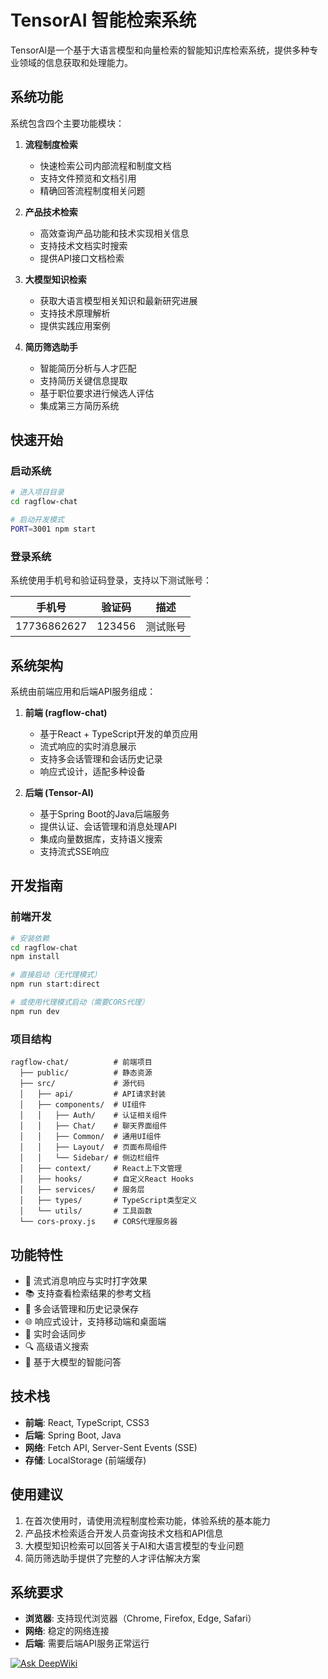 # TensorAI 智能检索系统

TensorAI是一个基于大语言模型和向量检索的智能知识库检索系统，提供多种专业领域的信息获取和处理能力。

## 系统功能

系统包含四个主要功能模块：

1. **流程制度检索**
   - 快速检索公司内部流程和制度文档
   - 支持文件预览和文档引用
   - 精确回答流程制度相关问题

2. **产品技术检索**
   - 高效查询产品功能和技术实现相关信息
   - 支持技术文档实时搜索
   - 提供API接口文档检索

3. **大模型知识检索**
   - 获取大语言模型相关知识和最新研究进展
   - 支持技术原理解析
   - 提供实践应用案例

4. **简历筛选助手**
   - 智能简历分析与人才匹配
   - 支持简历关键信息提取
   - 基于职位要求进行候选人评估
   - 集成第三方简历系统

## 快速开始

### 启动系统

```bash
# 进入项目目录
cd ragflow-chat

# 启动开发模式
PORT=3001 npm start
```

### 登录系统

系统使用手机号和验证码登录，支持以下测试账号：

| 手机号 | 验证码 | 描述 |
|-------|-------|-----|
| 17736862627 | 123456 | 测试账号 |

## 系统架构

系统由前端应用和后端API服务组成：

1. **前端 (ragflow-chat)**
   - 基于React + TypeScript开发的单页应用
   - 流式响应的实时消息展示
   - 支持多会话管理和会话历史记录
   - 响应式设计，适配多种设备

2. **后端 (Tensor-AI)**
   - 基于Spring Boot的Java后端服务
   - 提供认证、会话管理和消息处理API
   - 集成向量数据库，支持语义搜索
   - 支持流式SSE响应

## 开发指南

### 前端开发

```bash
# 安装依赖
cd ragflow-chat
npm install

# 直接启动（无代理模式）
npm run start:direct

# 或使用代理模式启动（需要CORS代理）
npm run dev
```

### 项目结构

```
ragflow-chat/          # 前端项目
  ├── public/          # 静态资源
  ├── src/             # 源代码
  │   ├── api/         # API请求封装
  │   ├── components/  # UI组件
  │   │   ├── Auth/    # 认证相关组件
  │   │   ├── Chat/    # 聊天界面组件
  │   │   ├── Common/  # 通用UI组件
  │   │   ├── Layout/  # 页面布局组件
  │   │   └── Sidebar/ # 侧边栏组件
  │   ├── context/     # React上下文管理
  │   ├── hooks/       # 自定义React Hooks
  │   ├── services/    # 服务层
  │   ├── types/       # TypeScript类型定义
  │   └── utils/       # 工具函数
  └── cors-proxy.js    # CORS代理服务器
```

## 功能特性

- 💬 流式消息响应与实时打字效果
- 📚 支持查看检索结果的参考文档
- 📝 多会话管理和历史记录保存
- 🌐 响应式设计，支持移动端和桌面端
- 🔄 实时会话同步
- 🔍 高级语义搜索
- 🧠 基于大模型的智能问答

## 技术栈

- **前端**: React, TypeScript, CSS3
- **后端**: Spring Boot, Java
- **网络**: Fetch API, Server-Sent Events (SSE)
- **存储**: LocalStorage (前端缓存)

## 使用建议

1. 在首次使用时，请使用流程制度检索功能，体验系统的基本能力
2. 产品技术检索适合开发人员查询技术文档和API信息
3. 大模型知识检索可以回答关于AI和大语言模型的专业问题
4. 简历筛选助手提供了完整的人才评估解决方案

## 系统要求

- **浏览器**: 支持现代浏览器（Chrome, Firefox, Edge, Safari）
- **网络**: 稳定的网络连接
- **后端**: 需要后端API服务正常运行

[![Ask DeepWiki](https://deepwiki.com/badge.svg)](https://deepwiki.com/johnqing-424/ragflow-chat)
